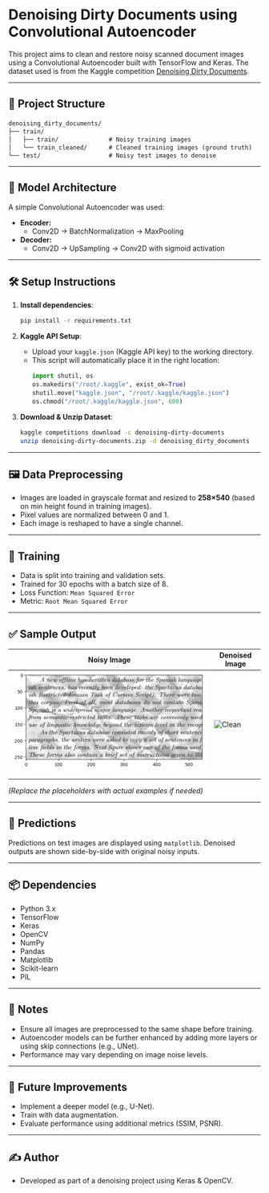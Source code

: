 
# Denoising Dirty Documents using Convolutional Autoencoder

This project aims to clean and restore noisy scanned document images using a Convolutional Autoencoder built with TensorFlow and Keras. The dataset used is from the Kaggle competition [Denoising Dirty Documents](https://www.kaggle.com/competitions/denoising-dirty-documents).

---

## 📁 Project Structure

```
denoising_dirty_documents/
├── train/
│   ├── train/              # Noisy training images
│   └── train_cleaned/      # Cleaned training images (ground truth)
└── test/                   # Noisy test images to denoise
```

---

## 🧠 Model Architecture

A simple Convolutional Autoencoder was used:

- **Encoder:**
  - Conv2D → BatchNormalization → MaxPooling
- **Decoder:**
  - Conv2D → UpSampling → Conv2D with sigmoid activation

---

## 🛠️ Setup Instructions

1. **Install dependencies**:
   ```bash
   pip install -r requirements.txt
   ```

2. **Kaggle API Setup**:
   - Upload your `kaggle.json` (Kaggle API key) to the working directory.
   - This script will automatically place it in the right location:
     ```python
     import shutil, os
     os.makedirs("/root/.kaggle", exist_ok=True)
     shutil.move("kaggle.json", "/root/.kaggle/kaggle.json")
     os.chmod("/root/.kaggle/kaggle.json", 600)
     ```

3. **Download & Unzip Dataset**:
   ```bash
   kaggle competitions download -c denoising-dirty-documents
   unzip denoising-dirty-documents.zip -d denoising_dirty_documents
   ```

---

## 🖼️ Data Preprocessing

- Images are loaded in grayscale format and resized to **258×540** (based on min height found in training images).
- Pixel values are normalized between 0 and 1.
- Each image is reshaped to have a single channel.

---

## 🧪 Training

- Data is split into training and validation sets.
- Trained for 30 epochs with a batch size of 8.
- Loss Function: `Mean Squared Error`
- Metric: `Root Mean Squared Error`

---

## ✅ Sample Output

| Noisy Image | Denoised Image |
|-------------|----------------|
| ![Noisy](images/input_image.png) | ![Clean](example_output.png) |

*(Replace the placeholders with actual examples if needed)*

---

## 🔮 Predictions

Predictions on test images are displayed using `matplotlib`. Denoised outputs are shown side-by-side with original noisy inputs.

---

## 📦 Dependencies

- Python 3.x
- TensorFlow
- Keras
- OpenCV
- NumPy
- Pandas
- Matplotlib
- Scikit-learn
- PIL

---

## 📌 Notes

- Ensure all images are preprocessed to the same shape before training.
- Autoencoder models can be further enhanced by adding more layers or using skip connections (e.g., UNet).
- Performance may vary depending on image noise levels.

---

## 🏁 Future Improvements

- Implement a deeper model (e.g., U-Net).
- Train with data augmentation.
- Evaluate performance using additional metrics (SSIM, PSNR).

---

## ✍️ Author

- Developed as part of a denoising project using Keras & OpenCV.
